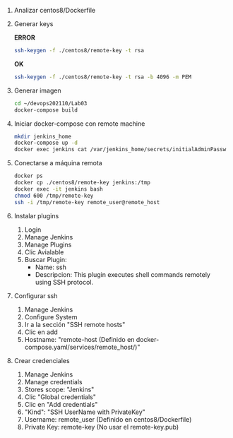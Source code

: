 1. Analizar centos8/Dockerfile

1. Generar keys

    **ERROR**
    ```bash 
    ssh-keygen -f ./centos8/remote-key -t rsa
    ```

    **OK**
    ```bash
    ssh-keygen -f ./centos8/remote-key -t rsa -b 4096 -m PEM
    ```

1. Generar imagen
    ```bash
    cd ~/devops202110/Lab03
    docker-compose build
    ```

1. Iniciar docker-compose con remote machine
    ```bash
    mkdir jenkins_home
    docker-compose up -d
    docker exec jenkins cat /var/jenkins_home/secrets/initialAdminPassword
    ```


1. Conectarse a máquina remota
    ```bash
    docker ps
    docker cp ./centos8/remote-key jenkins:/tmp
    docker exec -it jenkins bash
    chmod 600 /tmp/remote-key
    ssh -i /tmp/remote-key remote_user@remote_host
    ```

1. Instalar plugins
    1. Login
    1. Manage Jenkins
    1. Manage Plugins
    1. Clic Avialable
    1. Buscar Plugin: 
        * Name: ssh
        * Descripcion: This plugin executes shell commands remotely using SSH protocol.

1. Configurar ssh
    1. Manage Jenkins
    1. Configure System
    1. Ir a la sección "SSH remote hosts"
    1. Clic en add
    1. Hostname: "remote-host (Definido en docker-compose.yaml/services/remote_host/)" 

1. Crear credenciales
    1. Manage Jenkins
    1. Manage credentials
    1. Stores scope: "Jenkins"
    1. Clic "Global credentials"
    1. Clic en "Add credentials"
    1. "Kind": "SSH UserName with PrivateKey"
    1. Username: remote_user (Definido en centos8/Dockerfile)
    1. Private Key: remote-key (No usar el remote-key.pub)